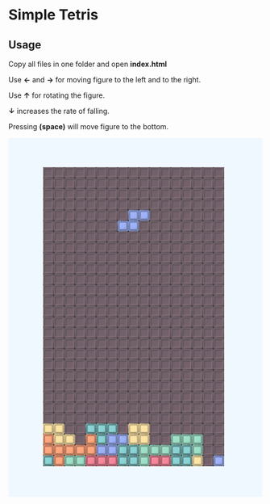 # Simple Tetris

## Usage
Copy all files in one folder and open **index.html**

Use **&larr;** and **&rarr;** for moving figure to the left and to the right.

Use **&uarr;** for rotating the figure.

**&darr;** increases the rate of falling.

Pressing **(space)** will move figure to the bottom.

![Screenshot](demo.png)